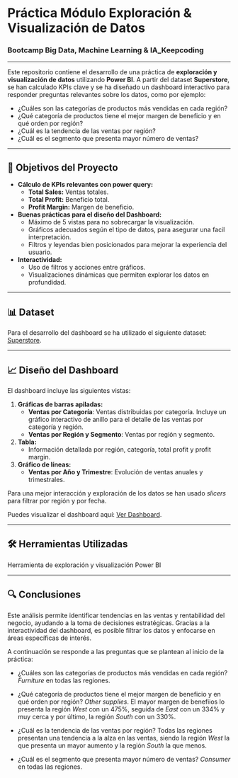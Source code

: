 # Práctica Módulo Exploración & Visualización de Datos
### Bootcamp Big Data, Machine Learning & IA_Keepcoding
___

Este repositorio contiene el desarrollo de una práctica de **exploración y visualización de datos** utilizando **Power BI**. A partir del dataset **Superstore**, se han calculado KPIs clave y se ha diseñado un dashboard 
interactivo para responder preguntas relevantes sobre los datos, como por ejemplo:

- ¿Cuáles son las categorías de productos más vendidas en cada región?
- ¿Qué categoría de productos tiene el mejor margen de beneficio y en qué orden por región?
- ¿Cuál es la tendencia de las ventas por región?
- ¿Cuál es el segmento que presenta mayor número de ventas?

---

## 🎯 Objetivos del Proyecto
- **Cálculo de KPIs relevantes con power query:**  
  - **Total Sales:** Ventas totales.  
  - **Total Profit:** Beneficio total.  
  - **Profit Margin:** Margen de beneficio.  
- **Buenas prácticas para el diseño del Dashboard:**  
  - Máximo de 5 vistas para no sobrecargar la visualización.  
  - Gráficos adecuados según el tipo de datos, para asegurar una facil interpretación.  
  - Filtros y leyendas bien posicionados para mejorar la experiencia del usuario.
- **Interactividad:**  
  - Uso de filtros y acciones entre gráficos.  
  - Visualizaciones dinámicas que permiten explorar los datos en profundidad.  

---

## 📊 Dataset

Para el desarrollo del dashboard se ha utilizado el siguiente dataset: [Superstore](https://github.com/Leticia2512/Practica-Exploracion-Visualizacion-de-Datos/blob/main/Superstore.csv).

---

## 📈 Diseño del Dashboard
El dashboard incluye las siguientes vistas:

1. **Gráficas de barras apiladas:**
   - **Ventas por Categoría**: Ventas distribuidas por categoría. Incluye un gráfico interactivo de anillo para el detalle de las ventas por categoría y región.
   - **Ventas por Región y Segmento**: Ventas por región y segmento.
2. **Tabla:**  
   - Información detallada por región, categoría, total profit y profit margin.
3. **Gráfico de líneas:**  
   - **Ventas por Año y Trimestre**: Evolución de ventas anuales y trimestrales.

Para una mejor interacción y exploración de los datos se han usado *slicers* para filtrar por región y por fecha.

Puedes visualizar el dashboard aquí:
[Ver Dashboard](https://github.com/Leticia2512/Practica-Exploracion-Visualizacion-de-Datos/blob/main/Practica_PowerBI_SuperstoreSales_Dataset.pbix).


---

## 🛠️ Herramientas Utilizadas
Herramienta de exploración y visualización Power BI

___

## 🔍 Conclusiones 
Este análisis permite identificar tendencias en las ventas y rentabilidad del negocio, ayudando a la toma de decisiones estratégicas. Gracias a la interactividad del dashboard, es posible filtrar los datos y enfocarse en áreas específicas de interés.

A continuación se responde a las preguntas que se plantean al inicio de la práctica:

- ¿Cuáles son las categorías de productos más vendidas en cada región? *Furniture* en todas las regiones.
  
- ¿Qué categoría de productos tiene el mejor margen de beneficio y en qué orden por región? *Other supplies*. El mayor margen de benefiios lo presenta la región *West* con un 475%, seguida de *East* con un 334% y muy cerca y por último, la región *South* con un 330%.
  
- ¿Cuál es la tendencia de las ventas por región? Todas las regiones presentan una tendencia a la alza en las ventas, siendo la región *West* la que presenta un mayor aumento y la región *South* la que menos.
  
- ¿Cuál es el segmento que presenta mayor número de ventas? *Consumer* en todas las regiones.

  


